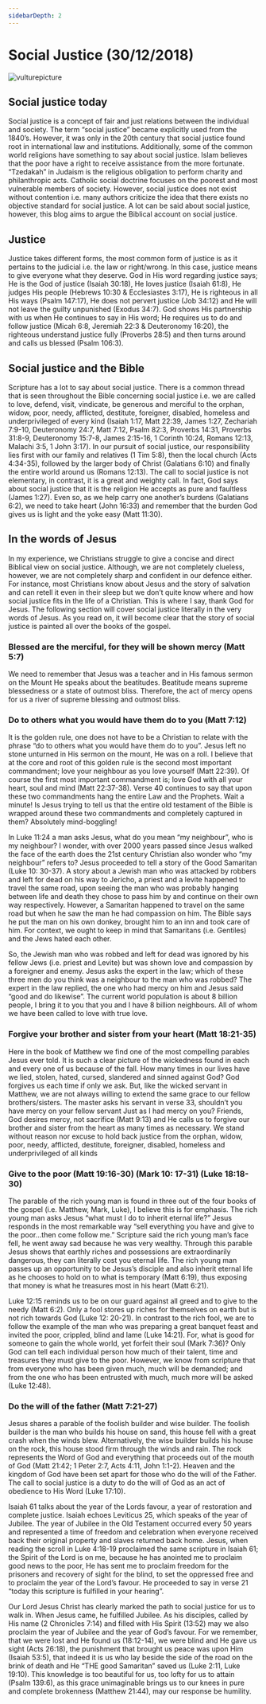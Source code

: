 ```yaml
---
sidebarDepth: 2
---
```

# Social Justice (30/12/2018)

![vulturepicture](/vulturechild.jpg)

## Social justice today
Social justice is a concept of fair and just relations between the individual and society. The term “social justice” became explicitly used from the 1840’s. However, it was only in the 20th century that social justice found root in international law and institutions. Additionally, some of the common world religions have something to say about social justice. Islam believes that the poor have a right to receive assistance from the more fortunate. “Tzedakah” in Judaism is the religious obligation to perform charity and philanthropic acts. Catholic social doctrine focuses on the poorest and most vulnerable members of society. However, social justice does not exist without contention i.e. many authors criticize the idea that there exists no objective standard for social justice. A lot can be said about social justice, however, this blog aims to argue the Biblical account on social justice.  

## Justice
Justice takes different forms, the most common form of justice is as it pertains to the judicial i.e. the law or right/wrong. In this case, justice means to give everyone what they deserve. God in His word regarding justice says; He is the God of justice (Isaiah 30:18), He loves justice (Isaiah 61:8), He judges His people (Hebrews 10:30 & Ecclesiastes 3:17), He is righteous in all His ways (Psalm 147:17), He does not pervert justice (Job 34:12) and He will not leave the guilty unpunished (Exodus 34:7). God shows His partnership with us when He continues to say in His word; He requires us to do and follow justice (Micah 6:8, Jeremiah 22:3 & Deuteronomy 16:20), the righteous understand justice fully (Proverbs 28:5) and then turns around and calls us blessed (Psalm 106:3).

## Social justice and the Bible
Scripture has a lot to say about social justice. There is a common thread that is seen throughout the Bible concerning social justice i.e. we are called to love, defend, visit, vindicate, be generous and merciful to the orphan, widow, poor, needy, afflicted, destitute, foreigner, disabled, homeless and underprivileged of every kind (Isaiah 1:17, Matt 22:39, James 1:27, Zechariah 7:9-10, Deuteronomy 24:7, Matt 7:12, Psalm 82:3, Proverbs 14:31, Proverbs 31:8-9, Deuteronomy 15:7-8, James 2:15-16, 1 Corinth 10:24, Romans 12:13, Malachi 3:5, 1 John 3:17). In our pursuit of social justice, our responsibility lies first with our family and relatives (1 Tim 5:8), then the local church (Acts 4:34-35), followed by the larger body of Christ (Galatians 6:10) and finally the entire world around us (Romans 12:13). The call to social justice is not elementary, in contrast, it is a great and weighty call. In fact, God says about social justice that it is the religion He accepts as pure and faultless (James 1:27). Even so, as we help carry one another’s burdens (Galatians 6:2), we need to take heart (John 16:33) and remember that the burden God gives us is light and the yoke easy (Matt 11:30).  

## In the words of Jesus
In my experience, we Christians struggle to give a concise and direct Biblical view on social justice. Although, we are not completely clueless, however, we are not completely sharp and confident in our defence either. For instance, most Christians know about Jesus and the story of salvation and can retell it even in their sleep but we don’t quite know where and how social justice fits in the life of a Christian. This is where I say, thank God for Jesus. The following section will cover social justice literally in the very words of Jesus. As you read on, it will become clear that the story of social justice is painted all over the books of the gospel.

### Blessed are the merciful, for they will be shown mercy (Matt 5:7)
We need to remember that Jesus was a teacher and in His famous sermon on the Mount He speaks about the beatitudes. Beatitude means supreme blessedness or a state of outmost bliss. Therefore, the act of mercy opens for us a river of supreme blessing and outmost bliss.

### Do to others what you would have them do to you (Matt 7:12)
It is the golden rule, one does not have to be a Christian to relate with the phrase “do to others what you would have them do to you”. Jesus left no stone unturned in His sermon on the mount, He was on a roll. I believe that at the core and root of this golden rule is the second most important commandment; love your neighbour as you love yourself (Matt 22:39). Of course the first most important commandment is; love God with all your heart, soul and mind (Matt 22:37-38). Verse 40 continues to say that upon these two commandments hang the entire Law and the Prophets. Wait a minute! Is Jesus trying to tell us that the entire old testament of the Bible is wrapped around these two commandments and completely captured in them? Absolutely mind-boggling!

In Luke 11:24 a man asks Jesus, what do you mean “my neighbour”, who is my neighbour? I wonder, with over 2000 years passed since Jesus walked the face of the earth does the 21st century Christian also wonder who “my neighbour” refers to? Jesus proceeded to tell a story of the Good Samaritan (Luke 10: 30-37). A story about a Jewish man who was attacked by robbers and left for dead on his way to Jericho, a priest and a levite happened to travel the same road, upon seeing the man who was probably hanging between life and death they chose to pass him by and continue on their own way respectively. However, a Samaritan happened to travel on the same road but when he saw the man he had compassion on him. The Bible says he put the man on his own donkey, brought him to an inn and took care of him. For context, we ought to keep in mind that Samaritans (i.e. Gentiles) and the Jews hated each other.

So, the Jewish man who was robbed and left for dead was ignored by his fellow Jews (i.e. priest and Levite) but was shown love and compassion by a foreigner and enemy. Jesus asks the expert in the law; which of these three men do you think was a neighbour to the man who was robbed? The expert in the law replied, the one who had mercy on him and Jesus said “good and do likewise”. The current world population is about 8 billion people, I bring it to you that you and I have 8 billion neighbours. All of whom we have been called to love with true love.

### Forgive your brother and sister from your heart (Matt 18:21-35)
Here in the book of Matthew we find one of the most compelling parables Jesus ever told. It is such a clear picture of the wickedness found in each and every one of us because of the fall. How many times in our lives have we lied, stolen, hated, cursed, slandered and sinned against God? God forgives us each time if only we ask. But, like the wicked servant in Matthew, we are not always willing to extend the same grace to our fellow brothers/sisters. The master asks his servant in verse 33, shouldn’t you have mercy on your fellow servant Just as I had mercy on you? Friends, God desires mercy, not sacrifice (Matt 9:13) and He calls us to forgive our brother and sister from the heart as many times as necessary. We stand without reason nor excuse to hold back justice from the orphan, widow, poor, needy, afflicted, destitute, foreigner, disabled, homeless and underprivileged of all kinds

### Give to the poor (Matt 19:16-30) (Mark 10: 17-31) (Luke 18:18-30)
The parable of the rich young man is found in three out of the four books of the gospel (i.e. Matthew, Mark, Luke), I believe this is for emphasis. The rich young man asks Jesus “what must I do to inherit eternal life?” Jesus responds in the most remarkable way “sell everything you have and give to the poor…then come follow me.” Scripture said the rich young man’s face fell, he went away sad because he was very wealthy. Through this parable Jesus shows that earthly riches and possessions are extraordinarily dangerous, they can literally cost you eternal life. The rich young man passes up an opportunity to be Jesus’s disciple and also inherit eternal life as he chooses to hold on to what is temporary (Matt 6:19), thus exposing that money is what he treasures most in his heart (Matt 6:21).

Luke 12:15 reminds us to be on our guard against all greed and to give to the needy (Matt 6:2). Only a fool stores up riches for themselves on earth but is not rich towards God (Luke 12: 20-21). In contrast to the rich fool, we are to follow the example of the man who was preparing a great banquet feast and invited the poor, crippled, blind and lame (Luke 14:21). For, what is good for someone to gain the whole world, yet forfeit their soul (Mark 7:36)? Only God can tell each individual person how much of their talent, time and treasures they must give to the poor. However, we know from scripture that from everyone who has been given much, much will be demanded; and from the one who has been entrusted with much, much more will be asked (Luke 12:48).  

### Do the will of the father (Matt 7:21-27)
Jesus shares a parable of the foolish builder and wise builder. The foolish builder is the man who builds his house on sand, this house fell with a great crash when the winds blew. Alternatively, the wise builder builds his house on the rock, this house stood firm through the winds and rain. The rock represents the Word of God and everything that proceeds out of the mouth of God (Matt 21:42; 1 Peter 2:7, Acts 4:11, John 1:1-2). Heaven and the kingdom of God have been set apart for those who do the will of the Father. The call to social justice is a duty to do the will of God as an act of obedience to His Word (Luke 17:10).

Isaiah 61 talks about the year of the Lords favour, a year of restoration and complete justice. Isaiah echoes Leviticus 25, which speaks of the year of Jubilee. The year of Jubilee in the Old Testament occurred every 50 years and represented a time of freedom and celebration when everyone received back their original property and slaves returned back home. Jesus, when reading the scroll in Luke 4:18-19 proclaimed the same scripture in Isaiah 61; the Spirit of the Lord is on me, because he has anointed me to proclaim good news to the poor, He has sent me to proclaim freedom for the prisoners and recovery of sight for the blind, to set the oppressed free and to proclaim the year of the Lord’s favour. He proceeded to say in verse 21 “today this scripture is fulfilled in your hearing”.

Our Lord Jesus Christ has clearly marked the path to social justice for us to walk in. When Jesus came, he fulfilled Jubilee. As his disciples, called by His name (2 Chronicles 7:14) and filled with His Spirit (13:52) may we also proclaim the year of Jubilee and the year of God’s favour. For we remember, that we were lost and He found us (18:12-14), we were blind and He gave us sight (Acts 26:18), the punishment that brought us peace was upon Him (Isaiah 53:5), that indeed it is us who lay beside the side of the road on the brink of death and He “THE good Samaritan” saved us (Luke 2:11, Luke 19:10). This knowledge is too beautiful for us, too lofty for us to attain (Psalm 139:6), as this grace unimaginable brings us to our knees in pure and complete brokenness (Matthew 21:44), may our response be humility.
